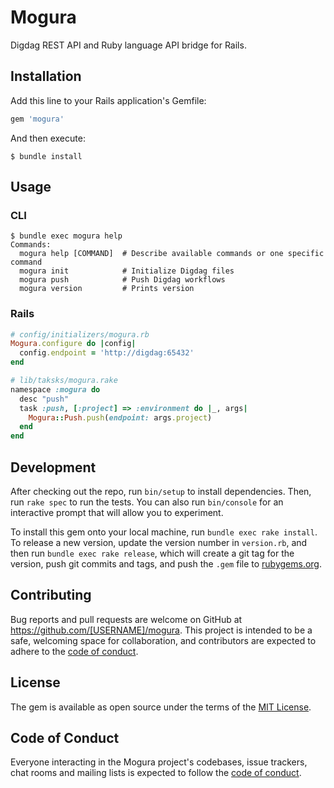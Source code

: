 # Mogura

Digdag REST API and Ruby language API bridge for Rails.

## Installation

Add this line to your Rails application's Gemfile:

```ruby
gem 'mogura'
```

And then execute:

```
$ bundle install
```

## Usage

### CLI

```
$ bundle exec mogura help
Commands:
  mogura help [COMMAND]  # Describe available commands or one specific command
  mogura init            # Initialize Digdag files
  mogura push            # Push Digdag workflows
  mogura version         # Prints version
```

### Rails

```ruby
# config/initializers/mogura.rb
Mogura.configure do |config|
  config.endpoint = 'http://digdag:65432'
end
```

```ruby
# lib/taksks/mogura.rake
namespace :mogura do
  desc "push"
  task :push, [:project] => :environment do |_, args|
    Mogura::Push.push(endpoint: args.project)
  end
end
```




## Development

After checking out the repo, run `bin/setup` to install dependencies. Then, run `rake spec` to run the tests. You can also run `bin/console` for an interactive prompt that will allow you to experiment.

To install this gem onto your local machine, run `bundle exec rake install`. To release a new version, update the version number in `version.rb`, and then run `bundle exec rake release`, which will create a git tag for the version, push git commits and tags, and push the `.gem` file to [rubygems.org](https://rubygems.org).

## Contributing

Bug reports and pull requests are welcome on GitHub at https://github.com/[USERNAME]/mogura. This project is intended to be a safe, welcoming space for collaboration, and contributors are expected to adhere to the [code of conduct](https://github.com/[USERNAME]/mogura/blob/master/CODE_OF_CONDUCT.md).


## License

The gem is available as open source under the terms of the [MIT License](https://opensource.org/licenses/MIT).

## Code of Conduct

Everyone interacting in the Mogura project's codebases, issue trackers, chat rooms and mailing lists is expected to follow the [code of conduct](https://github.com/[USERNAME]/mogura/blob/master/CODE_OF_CONDUCT.md).
